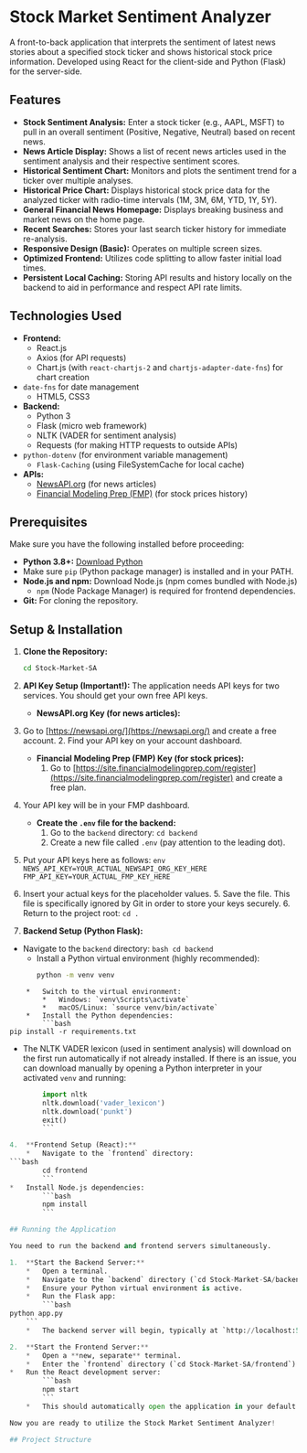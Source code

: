 # Stock Market Sentiment Analyzer

A front-to-back application that interprets the sentiment of latest news stories about a specified stock ticker and shows historical stock price information. Developed using React for the client-side and Python (Flask) for the server-side.

## Features

*   **Stock Sentiment Analysis:** Enter a stock ticker (e.g., AAPL, MSFT) to pull in an overall sentiment (Positive, Negative, Neutral) based on recent news.
*   **News Article Display:** Shows a list of recent news articles used in the sentiment analysis and their respective sentiment scores.
*   **Historical Sentiment Chart:** Monitors and plots the sentiment trend for a ticker over multiple analyses.
*   **Historical Price Chart:** Displays historical stock price data for the analyzed ticker with radio-time intervals (1M, 3M, 6M, YTD, 1Y, 5Y).
*   **General Financial News Homepage:** Displays breaking business and market news on the home page.
*   **Recent Searches:** Stores your last search ticker history for immediate re-analysis.
*   **Responsive Design (Basic):** Operates on multiple screen sizes.
*   **Optimized Frontend:** Utilizes code splitting to allow faster initial load times.
*   **Persistent Local Caching:** Storing API results and history locally on the backend to aid in performance and respect API rate limits.

## Technologies Used

*   **Frontend:**
    *   React.js
    *   Axios (for API requests)
    *   Chart.js (with `react-chartjs-2` and `chartjs-adapter-date-fns`) for chart creation
*   `date-fns` for date management
    *   HTML5, CSS3
*   **Backend:**
    *   Python 3
    *   Flask (micro web framework)
    *   NLTK (VADER for sentiment analysis)
    *   Requests (for making HTTP requests to outside APIs)
*   `python-dotenv` (for environment variable management)
    *   `Flask-Caching` (using FileSystemCache for local cache)
*   **APIs:**
    *   [NewsAPI.org](https://newsapi.org/) (for news articles)
    *   [Financial Modeling Prep (FMP)](https://site.financialmodelingprep.com/developer/docs/) (for stock prices history)

## Prerequisites

Make sure you have the following installed before proceeding:

*   **Python 3.8+:** [Download Python](https://www.python.org/downloads/)
*   Make sure `pip` (Python package manager) is installed and in your PATH.
*   **Node.js and npm:**
    Download Node.js (npm comes bundled with Node.js)
    *   `npm` (Node Package Manager) is required for frontend dependencies.
*   **Git:** For cloning the repository.

## Setup & Installation

1.  **Clone the Repository:**
    ```bash git clone https://github.com/RenLmao/Stock-Market-SA.git
    cd Stock-Market-SA
    ```

2.  **API Key Setup (Important!):**
    The application needs API keys for two services. You should get your own free API keys.

    *   **NewsAPI.org Key (for news articles):**
1.  Go to [https://newsapi.org/](https://newsapi.org/) and create a free account.
    2.  Find your API key on your account dashboard.
    *   **Financial Modeling Prep (FMP) Key (for stock prices):**
        1.  Go to [https://site.financialmodelingprep.com/register](https://site.financialmodelingprep.com/register) and create a free plan.
2.  Your API key will be in your FMP dashboard.

    *   **Create the `.env` file for the backend:**
        1.  Go to the `backend` directory: `cd backend`
        2.  Create a new file called `.env` (pay attention to the leading dot).
3. Put your API keys here as follows:
            ```env
            NEWS_API_KEY=YOUR_ACTUAL_NEWSAPI_ORG_KEY_HERE
            FMP_API_KEY=YOUR_ACTUAL_FMP_KEY_HERE
            ```
4.  Insert your actual keys for the placeholder values.
        5.  Save the file. This file is specifically ignored by Git in order to store your keys securely.
        6.  Return to the project root: `cd .`

3.  **Backend Setup (Python Flask):**
*   Navigate to the `backend` directory:
        ```bash
        cd backend
        ```
    *   Install a Python virtual environment (highly recommended):
        ```bash
        python -m venv venv
        ```
```
    *   Switch to the virtual environment:
        *   Windows: `venv\Scripts\activate`
        *   macOS/Linux: `source venv/bin/activate`
    *   Install the Python dependencies:
        ```bash
pip install -r requirements.txt
```
*   The NLTK VADER lexicon (used in sentiment analysis) will download on the first run automatically if not already installed. If there is an issue, you can download manually by opening a Python interpreter in your activated `venv` and running:
```python
        import nltk
        nltk.download('vader_lexicon')
        nltk.download('punkt')
        exit()
        ```

4.  **Frontend Setup (React):**
    *   Navigate to the `frontend` directory:
```bash
        cd frontend
        ```
*   Install Node.js dependencies:
        ```bash
        npm install
        ```

## Running the Application

You need to run the backend and frontend servers simultaneously.

1.  **Start the Backend Server:**
    *   Open a terminal.
    *   Navigate to the `backend` directory (`cd Stock-Market-SA/backend`).
    *   Ensure your Python virtual environment is active.
    *   Run the Flask app:
        ```bash
python app.py
    ```
    *   The backend server will begin, typically at `http://localhost:5000`. You will see log messages in this terminal.

2.  **Start the Frontend Server:**
    *   Open a **new, separate** terminal.
    *   Enter the `frontend` directory (`cd Stock-Market-SA/frontend`).
*   Run the React development server:
        ```bash
        npm start
        ```
    *   This should automatically open the application in your default web browser at `http://localhost:3000`. If not, open it by hand.

Now you are ready to utilize the Stock Market Sentiment Analyzer!

## Project Structure
